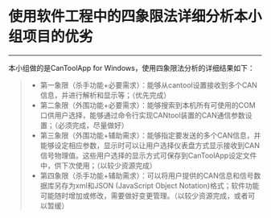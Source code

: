﻿# 使用软件工程中的四象限法详细分析本小组项目的优劣

------
本小组做的是CanToolApp for Windows，使用四象限法分析的详细结果如下：

> * 第一象限（杀手功能+必要需求）：能够从cantool设置接收到多个CAN信息，并进行解析和显示等；（优先完成）
> * 第二象限（外围功能+必要需求）：能够搜索到本机所有可使用的COM口供用户选择，能够通过命令行实现CANtool装置的CAN通信参数设置；（必须完成，尽量做好）
> * 第三象限（外围功能+辅助需求）：能够指定要发送的多个CAN信息，并能够设定相应参数，显示时可以让用户选择仪表盘方式显示接收到CAN信号物理值。这些用户选择的显示方式可保存到CanToolApp设定文件中，供下次使用；（以较少资源完成）
> * 第四象限（杀手功能+辅助需求）：可以将用户提供的CAN信息和信号数据库另存为xml和JSON (JavaScript Object Notation)格式；软件功能可能随时增加或修改，需要做好变更管理。（以较少资源完成，或者可以暂缓）


